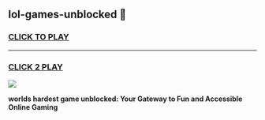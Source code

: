 
## lol-games-unblocked 👋
<h3>
<a href="https://premium.freeplayer.one?title=lol-games-unblocked&ref=14F">CLICK TO PLAY</a></h3>
<hr>

<h3>
<a href="https://premium.freeplayer.one?title=lol-games-unblocked&ref=14F">CLICK 2 PLAY</a>
  
</h3>

<a href="https://premium.freeplayer.one?title=lol-games-unblocked&ref=12F/"><img src="https://clearcache.store/games.png"></a>


**worlds hardest game unblocked: Your Gateway to Fun and Accessible Online Gaming**
